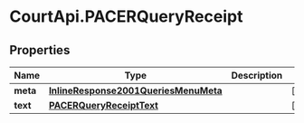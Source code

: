 # CourtApi.PACERQueryReceipt

## Properties
Name | Type | Description | Notes
------------ | ------------- | ------------- | -------------
**meta** | [**InlineResponse2001QueriesMenuMeta**](InlineResponse2001QueriesMenuMeta.md) |  | [optional] 
**text** | [**PACERQueryReceiptText**](PACERQueryReceiptText.md) |  | [optional] 


